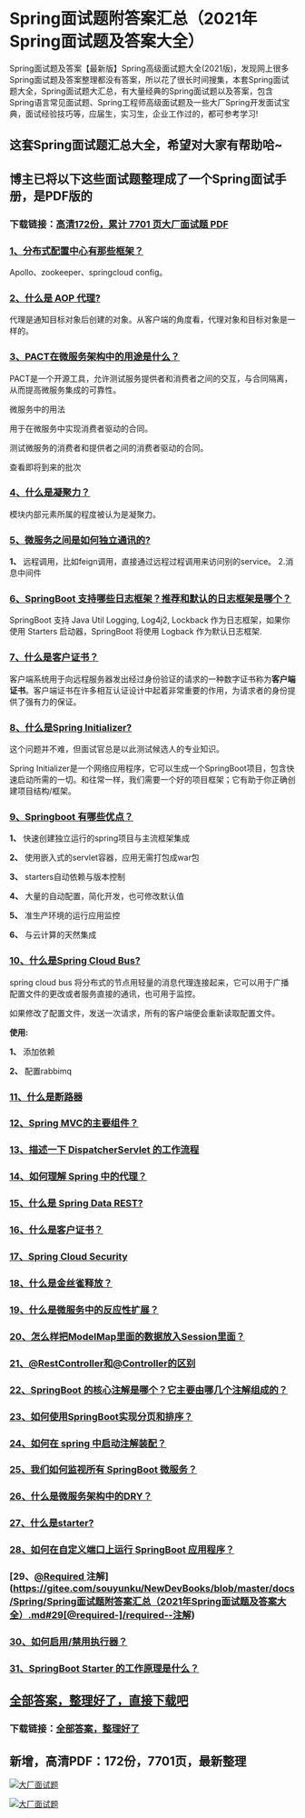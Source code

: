 # Spring面试题附答案汇总（2021年Spring面试题及答案大全）

Spring面试题及答案【最新版】Spring高级面试题大全(2021版)，发现网上很多Spring面试题及答案整理都没有答案，所以花了很长时间搜集，本套Spring面试题大全，Spring面试题大汇总，有大量经典的Spring面试题以及答案，包含Spring语言常见面试题、Spring工程师高级面试题及一些大厂Spring开发面试宝典，面试经验技巧等，应届生，实习生，企业工作过的，都可参考学习!

## 这套Spring面试题汇总大全，希望对大家有帮助哈~ 

## 博主已将以下这些面试题整理成了一个Spring面试手册，是PDF版的

### 下载链接：[高清172份，累计 7701 页大厂面试题  PDF](https://gitee.com/souyunku/NewDevBooks/blob/master/docs/index.md)


### [1、分布式配置中心有那些框架？](https://gitee.com/souyunku/NewDevBooks/blob/master/docs/Spring/Spring面试题附答案汇总（2021年Spring面试题及答案大全）.md#1分布式配置中心有那些框架)  


Apollo、zookeeper、springcloud config。


### [2、什么是 AOP 代理?](https://gitee.com/souyunku/NewDevBooks/blob/master/docs/Spring/Spring面试题附答案汇总（2021年Spring面试题及答案大全）.md#2什么是-aop-代理)  


代理是通知目标对象后创建的对象。从客户端的角度看，代理对象和目标对象是一样的。


### [3、PACT在微服务架构中的用途是什么？](https://gitee.com/souyunku/NewDevBooks/blob/master/docs/Spring/Spring面试题附答案汇总（2021年Spring面试题及答案大全）.md#3pact在微服务架构中的用途是什么)  


PACT是一个开源工具，允许测试服务提供者和消费者之间的交互，与合同隔离，从而提高微服务集成的可靠性。

微服务中的用法

用于在微服务中实现消费者驱动的合同。

测试微服务的消费者和提供者之间的消费者驱动的合同。

查看即将到来的批次


### [4、什么是凝聚力？](https://gitee.com/souyunku/NewDevBooks/blob/master/docs/Spring/Spring面试题附答案汇总（2021年Spring面试题及答案大全）.md#4什么是凝聚力)  


模块内部元素所属的程度被认为是凝聚力。


### [5、微服务之间是如何独立通讯的?](https://gitee.com/souyunku/NewDevBooks/blob/master/docs/Spring/Spring面试题附答案汇总（2021年Spring面试题及答案大全）.md#5微服务之间是如何独立通讯的)  


**1、** 远程调用，比如feign调用，直接通过远程过程调用来访问别的service。 2.消息中间件


### [6、SpringBoot 支持哪些日志框架？推荐和默认的日志框架是哪个？](https://gitee.com/souyunku/NewDevBooks/blob/master/docs/Spring/Spring面试题附答案汇总（2021年Spring面试题及答案大全）.md#6springboot-支持哪些日志框架推荐和默认的日志框架是哪个)  


SpringBoot 支持 Java Util Logging, Log4j2, Lockback 作为日志框架，如果你使用 Starters 启动器，SpringBoot 将使用 Logback 作为默认日志框架.


### [7、什么是客户证书？](https://gitee.com/souyunku/NewDevBooks/blob/master/docs/Spring/Spring面试题附答案汇总（2021年Spring面试题及答案大全）.md#7什么是客户证书)  


客户端系统用于向远程服务器发出经过身份验证的请求的一种数字证书称为**客户端证书**。客户端证书在许多相互认证设计中起着非常重要的作用，为请求者的身份提供了强有力的保证。


### [8、什么是Spring Initializer?](https://gitee.com/souyunku/NewDevBooks/blob/master/docs/Spring/Spring面试题附答案汇总（2021年Spring面试题及答案大全）.md#8什么是spring-initializer)  


这个问题并不难，但面试官总是以此测试候选人的专业知识。

Spring Initializer是一个网络应用程序，它可以生成一个SpringBoot项目，包含快速启动所需的一切。和往常一样，我们需要一个好的项目框架；它有助于你正确创建项目结构/框架。


### [9、Springboot 有哪些优点？](https://gitee.com/souyunku/NewDevBooks/blob/master/docs/Spring/Spring面试题附答案汇总（2021年Spring面试题及答案大全）.md#9springboot-有哪些优点)  


**1、** 快速创建独立运行的spring项目与主流框架集成

**2、** 使用嵌入式的servlet容器，应用无需打包成war包

**3、** starters自动依赖与版本控制

**4、** 大量的自动配置，简化开发，也可修改默认值

**5、** 准生产环境的运行应用监控

**6、** 与云计算的天然集成


### [10、什么是Spring Cloud Bus?](https://gitee.com/souyunku/NewDevBooks/blob/master/docs/Spring/Spring面试题附答案汇总（2021年Spring面试题及答案大全）.md#10什么是spring-cloud-bus)  


spring cloud bus 将分布式的节点用轻量的消息代理连接起来，它可以用于广播配置文件的更改或者服务直接的通讯，也可用于监控。

如果修改了配置文件，发送一次请求，所有的客户端便会重新读取配置文件。

**使用:**

**1、** 添加依赖

**2、** 配置rabbimq


### [11、什么是断路器](https://gitee.com/souyunku/NewDevBooks/blob/master/docs/Spring/Spring面试题附答案汇总（2021年Spring面试题及答案大全）.md#11什么是断路器)  

### [12、Spring MVC的主要组件？](https://gitee.com/souyunku/NewDevBooks/blob/master/docs/Spring/Spring面试题附答案汇总（2021年Spring面试题及答案大全）.md#12spring-mvc的主要组件)  

### [13、描述一下 DispatcherServlet 的工作流程](https://gitee.com/souyunku/NewDevBooks/blob/master/docs/Spring/Spring面试题附答案汇总（2021年Spring面试题及答案大全）.md#13描述一下-dispatcherservlet-的工作流程)  

### [14、如何理解 Spring 中的代理？](https://gitee.com/souyunku/NewDevBooks/blob/master/docs/Spring/Spring面试题附答案汇总（2021年Spring面试题及答案大全）.md#14如何理解-spring-中的代理)  

### [15、什么是 Spring Data REST?](https://gitee.com/souyunku/NewDevBooks/blob/master/docs/Spring/Spring面试题附答案汇总（2021年Spring面试题及答案大全）.md#15什么是-spring-data-rest)  

### [16、什么是客户证书？](https://gitee.com/souyunku/NewDevBooks/blob/master/docs/Spring/Spring面试题附答案汇总（2021年Spring面试题及答案大全）.md#16什么是客户证书)  

### [17、Spring Cloud Security](https://gitee.com/souyunku/NewDevBooks/blob/master/docs/Spring/Spring面试题附答案汇总（2021年Spring面试题及答案大全）.md#17spring-cloud-security)  

### [18、什么是金丝雀释放？](https://gitee.com/souyunku/NewDevBooks/blob/master/docs/Spring/Spring面试题附答案汇总（2021年Spring面试题及答案大全）.md#18什么是金丝雀释放)  

### [19、什么是微服务中的反应性扩展？](https://gitee.com/souyunku/NewDevBooks/blob/master/docs/Spring/Spring面试题附答案汇总（2021年Spring面试题及答案大全）.md#19什么是微服务中的反应性扩展)  

### [20、怎么样把ModelMap里面的数据放入Session里面？](https://gitee.com/souyunku/NewDevBooks/blob/master/docs/Spring/Spring面试题附答案汇总（2021年Spring面试题及答案大全）.md#20怎么样把modelmap里面的数据放入session里面)  

### [21、@RestController和@Controller的区别](https://gitee.com/souyunku/NewDevBooks/blob/master/docs/Spring/Spring面试题附答案汇总（2021年Spring面试题及答案大全）.md#21@restcontroller和@controller的区别)  

### [22、SpringBoot 的核心注解是哪个？它主要由哪几个注解组成的？](https://gitee.com/souyunku/NewDevBooks/blob/master/docs/Spring/Spring面试题附答案汇总（2021年Spring面试题及答案大全）.md#22springboot-的核心注解是哪个它主要由哪几个注解组成的)  

### [23、如何使用SpringBoot实现分页和排序？](https://gitee.com/souyunku/NewDevBooks/blob/master/docs/Spring/Spring面试题附答案汇总（2021年Spring面试题及答案大全）.md#23如何使用springboot实现分页和排序)  

### [24、如何在 spring 中启动注解装配？](https://gitee.com/souyunku/NewDevBooks/blob/master/docs/Spring/Spring面试题附答案汇总（2021年Spring面试题及答案大全）.md#24如何在-spring-中启动注解装配)  

### [25、我们如何监视所有 SpringBoot 微服务？](https://gitee.com/souyunku/NewDevBooks/blob/master/docs/Spring/Spring面试题附答案汇总（2021年Spring面试题及答案大全）.md#25我们如何监视所有-springboot-微服务)  

### [26、什么是微服务架构中的DRY？](https://gitee.com/souyunku/NewDevBooks/blob/master/docs/Spring/Spring面试题附答案汇总（2021年Spring面试题及答案大全）.md#26什么是微服务架构中的dry)  

### [27、什么是starter?](https://gitee.com/souyunku/NewDevBooks/blob/master/docs/Spring/Spring面试题附答案汇总（2021年Spring面试题及答案大全）.md#27什么是starter)  

### [28、如何在自定义端口上运行 SpringBoot 应用程序？](https://gitee.com/souyunku/NewDevBooks/blob/master/docs/Spring/Spring面试题附答案汇总（2021年Spring面试题及答案大全）.md#28如何在自定义端口上运行-springboot-应用程序)  

### [29、[@Required ](/Required ) 注解](https://gitee.com/souyunku/NewDevBooks/blob/master/docs/Spring/Spring面试题附答案汇总（2021年Spring面试题及答案大全）.md#29[@required-]/required--注解)  

### [30、如何启用/禁用执行器？](https://gitee.com/souyunku/NewDevBooks/blob/master/docs/Spring/Spring面试题附答案汇总（2021年Spring面试题及答案大全）.md#30如何启用/禁用执行器)  

### [31、SpringBoot Starter 的工作原理是什么？](https://gitee.com/souyunku/NewDevBooks/blob/master/docs/Spring/Spring面试题附答案汇总（2021年Spring面试题及答案大全）.md#31springboot-starter-的工作原理是什么)  





## [全部答案，整理好了，直接下载吧](https://gitee.com/souyunku/DevBooks/blob/master/docs/daan.md)

### 下载链接：[全部答案，整理好了](https://gitee.com/souyunku/NewDevBooks/blob/master/docs/daan.md)




## 新增，高清PDF：172份，7701页，最新整理

[![大厂面试题](https://www.souyunku.com/wp-content/uploads/weixin/mst.png "架构师专栏")](https://www.souyunku.com/wp-content/uploads/weixin/githup-weixin.png "架构师专栏")

[![大厂面试题](https://www.souyunku.com/wp-content/uploads/weixin/githup-weixin.png "架构师专栏")](https://www.souyunku.com/wp-content/uploads/weixin/githup-weixin.png "架构师专栏")
